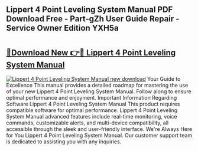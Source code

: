 ## Lippert 4 Point Leveling System Manual PDF Download Free - Part-gZh User Guide Repair - Service Owner Edition YXH5a

# <h2><a href="http://bc45535.oget.top/?id=Lippert+4+Point+Leveling+System+Manual">🔗Download New 👉🔴 Lippert 4 Point Leveling System Manual</a></h2>

[![Lippert 4 Point Leveling System Manual new download](https://i.imgur.com/5g1atiW.png)](http://bc45535.oget.top/?id=Lippert+4+Point+Leveling+System+Manual)
Your Guide to Excellence This manual provides a detailed roadmap for mastering the use of your new Lippert 4 Point Leveling System Manual. Follow along to ensure optimal performance and enjoyment. Important Information Regarding Software Lippert 4 Point Leveling System Manual This product requires compatible software for optimal performance. Lippert 4 Point Leveling System Manual advanced features include real-time monitoring, voice commands, customizable alerts, and multi-device compatibility, all accessible through the sleek and user-friendly interface. We're Always Here for You Lippert 4 Point Leveling System Manual. Our customer support team is dedicated to assisting you with any inquiries.
